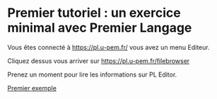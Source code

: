 # Premier tutoriel : un exercice minimal avec Premier Langage



Vous êtes connecté à https://pl.u-pem.fr/ vous avez un menu Editeur. 

Cliquez dessus vous arriver sur https://pl.u-pem.fr/filebrowser 

Prenez un moment pour lire les informations sur PL Editor. 

[Premier exemple](https://github.com/PremierLangage/premierlangage-doc/blob/master/docs/premier_exemple.md)
